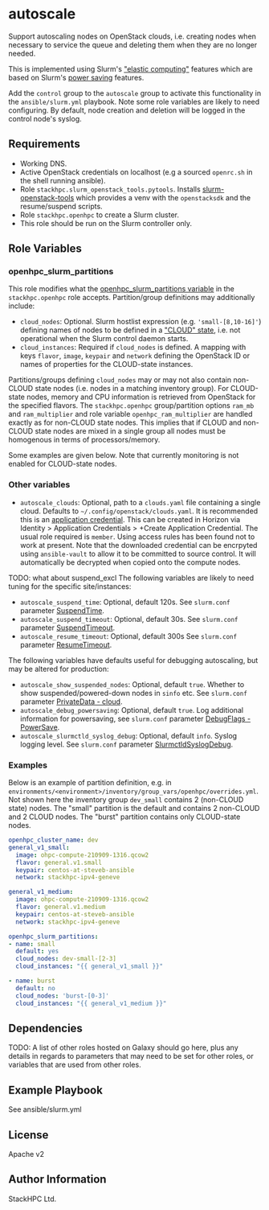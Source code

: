 # autoscale

Support autoscaling nodes on OpenStack clouds, i.e. creating nodes when necessary to service the queue and deleting them when they are no longer needed.

This is implemented using Slurm's ["elastic computing"](https://slurm.schedmd.com/elastic_computing.html) features which are based on Slurm's [power saving](https://slurm.schedmd.com/power_save.html) features.

Add the `control` group to the `autoscale` group to activate this functionality in the `ansible/slurm.yml` playbook. Note some role variables are likely to need configuring. By default, node creation and deletion will be logged in the control node's syslog.

## Requirements

- Working DNS.
- Active OpenStack credentials on localhost (e.g a sourced `openrc.sh` in the shell running ansible).
- Role `stackhpc.slurm_openstack_tools.pytools`. Installs [slurm-openstack-tools](github.com/stackhpc/slurm-openstack-tools) which provides a venv with the `openstacksdk` and the resume/suspend scripts.
- Role `stackhpc.openhpc` to create a Slurm cluster.
- This role should be run on the Slurm controller only.

## Role Variables

### openhpc_slurm_partitions
This role modifies what the [openhpc_slurm_partitions variable](https://github.com/stackhpc/ansible-role-openhpc#slurmconf) in the `stackhpc.openhpc` role accepts. Partition/group definitions may additionally include:
- `cloud_nodes`: Optional. Slurm hostlist expression (e.g. `'small-[8,10-16]'`) defining names of nodes to be defined in a ["CLOUD" state](https://slurm.schedmd.com/slurm.conf.html#OPT_CLOUD), i.e. not operational when the Slurm control daemon starts.
- `cloud_instances`: Required if `cloud_nodes` is defined. A mapping with keys `flavor`, `image`, `keypair` and `network` defining the OpenStack ID or names of properties for the CLOUD-state instances.

Partitions/groups defining `cloud_nodes` may or may not also contain non-CLOUD state nodes (i.e. nodes in a matching inventory group). For CLOUD-state nodes, memory and CPU information is retrieved from OpenStack for the specified flavors. The `stackhpc.openhpc` group/partition options `ram_mb` and `ram_multiplier` and role variable `openhpc_ram_multiplier` are handled exactly as for non-CLOUD state nodes. This implies that if CLOUD and non-CLOUD state nodes are mixed in a single group all nodes must be homogenous in terms of processors/memory.

Some examples are given below. Note that currently monitoring is not enabled for CLOUD-state nodes.

### Other variables

- `autoscale_clouds`: Optional, path to a `clouds.yaml` file containing a single cloud. Defaults to `~/.config/openstack/clouds.yaml`. It is recommended this is an [application credential](https://docs.openstack.org/keystone/latest/user/application_credentials.html). This can be created in Horizon via Identity > Application Credentials > +Create Application Credential. The usual role required is `member`. Using access rules has been found not to work at present. Note that the downloaded credential can be encrpyted using `ansible-vault` to allow it to be committed to source control. It will automatically be decrypted when copied onto the compute nodes.

TODO: what about suspend_excl
The following variables are likely to need tuning for the specific site/instances:
- `autoscale_suspend_time`: Optional, default 120s. See `slurm.conf` parameter [SuspendTime](https://slurm.schedmd.com/archive/slurm-20.11.7/slurm.conf.html#OPT_SuspendTime).
- `autoscale_suspend_timeout`: Optional, default 30s. See `slurm.conf` parameter [SuspendTimeout](https://slurm.schedmd.com/archive/slurm-20.11.7/slurm.conf.html#OPT_SuspendTimeout).
- `autoscale_resume_timeout`: Optional, default 300s See `slurm.conf` parameter [ResumeTimeout](https://slurm.schedmd.com/archive/slurm-20.11.7/slurm.conf.html#OPT_ResumeTimeout).

The following variables have defaults useful for debugging autoscaling, but may be altered for production:
- `autoscale_show_suspended_nodes`: Optional, default `true`. Whether to show suspended/powered-down nodes in `sinfo` etc. See `slurm.conf` parameter [PrivateData - cloud](https://slurm.schedmd.com/archive/slurm-20.11.7/slurm.conf.html#OPT_cloud).
- `autoscale_debug_powersaving`: Optional, default `true`. Log additional information for powersaving, see `slurm.conf` parameter [DebugFlags - PowerSave](https://slurm.schedmd.com/archive/slurm-20.11.7/slurm.conf.html#OPT_PowerSave_2).
- `autoscale_slurmctld_syslog_debug`: Optional, default `info`. Syslog logging level. See `slurm.conf` parameter [SlurmctldSyslogDebug](https://slurm.schedmd.com/archive/slurm-20.11.7/slurm.conf.html#OPT_SlurmctldSyslogDebug).

### Examples

Below is an example of partition definition, e.g. in `environments/<environment>/inventory/group_vars/openhpc/overrides.yml`. Not shown here the inventory group `dev_small` contains 2 (non-CLOUD state) nodes. The "small" partition is the default and contains 2 non-CLOUD and 2 CLOUD nodes. The "burst" partition contains only CLOUD-state nodes.

```yaml
openhpc_cluster_name: dev
general_v1_small:
  image: ohpc-compute-210909-1316.qcow2
  flavor: general.v1.small
  keypair: centos-at-steveb-ansible
  network: stackhpc-ipv4-geneve

general_v1_medium:
  image: ohpc-compute-210909-1316.qcow2
  flavor: general.v1.medium
  keypair: centos-at-steveb-ansible
  network: stackhpc-ipv4-geneve

openhpc_slurm_partitions:
- name: small
  default: yes
  cloud_nodes: dev-small-[2-3]
  cloud_instances: "{{ general_v1_small }}"

- name: burst
  default: no
  cloud_nodes: 'burst-[0-3]'
  cloud_instances: "{{ general_v1_medium }}"
```

Dependencies
------------

TODO: A list of other roles hosted on Galaxy should go here, plus any details in regards to parameters that may need to be set for other roles, or variables that are used from other roles.

Example Playbook
----------------

See ansible/slurm.yml

License
-------

Apache v2

Author Information
------------------

StackHPC Ltd.
